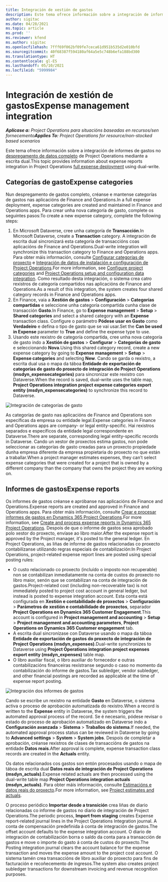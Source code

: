 ```yaml
---
title: Integración de xestión de gastos
description: Este tema ofrece información sobre a integración de informes de gastos en Project Operations mediante a escrita dual.
author: sigitac
ms.date: 04/28/2021
ms.topic: article
ms.prod: ''
ms.reviewer: kfend
ms.author: sigitac
ms.openlocfilehash: 7fff69f062bf09fe7ceca61d951b535d2e010bfd
ms.sourcegitcommit: 40f68387f594180af64a5e5c748b6efa188bd300
ms.translationtype: HT
ms.contentlocale: gl-ES
ms.lasthandoff: 05/10/2021
ms.locfileid: "5999984"
---
```

# <a name="expense-management-integration"></a><span data-ttu-id="9d6a4-103">Integración de xestión de gastos</span><span class="sxs-lookup"><span data-stu-id="9d6a4-103">Expense management integration</span></span>

<span data-ttu-id="9d6a4-104">_**Aplícase a:** Project Operations para situacións baseadas en recursos/sen fornecemento_</span><span class="sxs-lookup"><span data-stu-id="9d6a4-104">_**Applies To:** Project Operations for resource/non-stocked based scenarios_</span></span>

<span data-ttu-id="9d6a4-105">Este tema ofrece información sobre a integración de informes de gastos no [despregamento de datos completo](../expense/expense-overview.md) de Project Operations mediante a escrita dual.</span><span class="sxs-lookup"><span data-stu-id="9d6a4-105">This topic provides information about expense reports integration in Project Operations [full expense deployment](../expense/expense-overview.md) using dual-write.</span></span>

## <a name="expense-categories"></a><span data-ttu-id="9d6a4-106">Categorías de gasto</span><span class="sxs-lookup"><span data-stu-id="9d6a4-106">Expense categories</span></span>

<span data-ttu-id="9d6a4-107">Nun despregamento de gastos completo, créanse e mantense categorías de gastos nas aplicacións de Finance and Operations.</span><span class="sxs-lookup"><span data-stu-id="9d6a4-107">In a full expense deployment, expense categories are created and maintained in Finance and Operations apps.</span></span> <span data-ttu-id="9d6a4-108">Para crear unha nova categoría de gasto, complete os seguintes pasos:</span><span class="sxs-lookup"><span data-stu-id="9d6a4-108">To create a new expense category, complete the following steps:</span></span>

1. <span data-ttu-id="9d6a4-109">En Microsoft Dataverse, cree unha categoría de **Transacción**.</span><span class="sxs-lookup"><span data-stu-id="9d6a4-109">In Microsoft Dataverse, create a **Transaction** category.</span></span> <span data-ttu-id="9d6a4-110">A integración de escrita dual sincronizará esta categoría de transaccións coas aplicacións de Finance and Operations.</span><span class="sxs-lookup"><span data-stu-id="9d6a4-110">Dual-write integration will synchronize this transaction category to Finance and Operations apps.</span></span> <span data-ttu-id="9d6a4-111">Para obter máis información, consulte [Configurar categorías de proxecto](/dynamics365/project-operations/project-accounting/configure-project-categories) e [Integración de datos de instalación e configuración de Project Operations](resource-dual-write-setup-integration.md).</span><span class="sxs-lookup"><span data-stu-id="9d6a4-111">For more information, see [Configure project categories](/dynamics365/project-operations/project-accounting/configure-project-categories) and [Project Operations setup and configuration data integration](resource-dual-write-setup-integration.md).</span></span> <span data-ttu-id="9d6a4-112">Como resultado desta integración, o sistema crea catro rexistros de categoría compartidos nas aplicacións de Finance and Operations.</span><span class="sxs-lookup"><span data-stu-id="9d6a4-112">As a result of this integration, the system creates four shared category records in Finance and Operations apps.</span></span>
2. <span data-ttu-id="9d6a4-113">En Finance, vaia a **Xestión de gastos** > **Configuración** > **Categorías compartidas** e seleccione unha categoría compartida cunha clase de transacción **Gasto**.</span><span class="sxs-lookup"><span data-stu-id="9d6a4-113">In Finance, go to **Expense management** > **Setup** > **Shared categories** and select a shared category with an **Expense** transaction class.</span></span> <span data-ttu-id="9d6a4-114">Configure o parámetro **Pódese usar en Gasto** como **Verdadeiro** e defina o tipo de gasto que se vai usar.</span><span class="sxs-lookup"><span data-stu-id="9d6a4-114">Set the **Can be used in Expense** parameter to **True** and define the expense type to use.</span></span>
3. <span data-ttu-id="9d6a4-115">Usando este rexistro de categoría compartida, cree unha nova categoría de gasto indo a **Xestión de gastos** > **Configurar** > **Categorías de gasto** e seleccionando **Nova**.</span><span class="sxs-lookup"><span data-stu-id="9d6a4-115">Using this shared category record, create a new expense category by going to **Expense management** > **Setup** > **Expense categories** and selecting **New**.</span></span> <span data-ttu-id="9d6a4-116">Cando se garda o rexistro, a escrita dual usa o mapa da táboa **Entidade de exportación de categorías de gasto do proxecto de integración de Project Operations (msdyn\_expensecategories)** para sincronizar este rexistro con Dataverse.</span><span class="sxs-lookup"><span data-stu-id="9d6a4-116">When the record is saved, dual-write uses the table map, **Project Operations integration project expense categories export entity (msdyn\_expensecategories)** to synchronize this record to Dataverse.</span></span>

  ![Integración de categorías de gasto](./media/DW6ExpenseCategories.png)

<span data-ttu-id="9d6a4-118">As categorías de gasto nas aplicacións de Finance and Operations son específicas da empresa ou entidade legal.</span><span class="sxs-lookup"><span data-stu-id="9d6a4-118">Expense categories in Finance and Operations apps are company- or legal entity-specific.</span></span> <span data-ttu-id="9d6a4-119">Hai rexistros separados e específicos da entidade legal correspondente en Dataverse.</span><span class="sxs-lookup"><span data-stu-id="9d6a4-119">There are separate, corresponding legal entity-specific records in Dataverse.</span></span> <span data-ttu-id="9d6a4-120">Cando un xestor de proxectos estima gastos, non pode seleccionar as categorías de gasto creadas para un proxecto propiedade dunha empresa diferente da empresa propietaria do proxecto no que están a traballar.</span><span class="sxs-lookup"><span data-stu-id="9d6a4-120">When a project manager estimates expenses, they can’t select expense categories that were created for a project that is owned by a different company than the company that owns the project they are working on.</span></span> 

## <a name="expense-reports"></a><span data-ttu-id="9d6a4-121">Informes de gastos</span><span class="sxs-lookup"><span data-stu-id="9d6a4-121">Expense reports</span></span>

<span data-ttu-id="9d6a4-122">Os informes de gastos créanse e apróbanse nas aplicacións de Finance and Operations.</span><span class="sxs-lookup"><span data-stu-id="9d6a4-122">Expense reports are created and approved in Finance and Operations apps.</span></span> <span data-ttu-id="9d6a4-123">Para obter máis información, consulte [Crear e procesar informes de gastos en Dynamics 365 Project Operations](/learn/modules/create-process-expense-reports/).</span><span class="sxs-lookup"><span data-stu-id="9d6a4-123">For more information, see [Create and process expense reports in Dynamics 365 Project Operations](/learn/modules/create-process-expense-reports/).</span></span> <span data-ttu-id="9d6a4-124">Despois de que o informe de gastos sexa aprobado polo xestor do proxecto, envíase ao libro maior.</span><span class="sxs-lookup"><span data-stu-id="9d6a4-124">After the expense report is approved by the Project manager, it's posted to the general ledger.</span></span> <span data-ttu-id="9d6a4-125">En Project Operations, as liñas de informe de gastos relacionadas co proxecto contabilízanse utilizando regras especiais de contabilización:</span><span class="sxs-lookup"><span data-stu-id="9d6a4-125">In Project Operations, project-related expense report lines are posted using special posting rules:</span></span>

  - <span data-ttu-id="9d6a4-126">O custo relacionado co proxecto (incluído o imposto non recuperable) non se contabilizan inmediatamente na conta de custos do proxecto no libro maior, senón que se contabilizan na conta de integración de gastos.</span><span class="sxs-lookup"><span data-stu-id="9d6a4-126">Project-related cost (including non-recoverable tax) is not immediately posted to project cost account in general ledger, but instead is posted to expense integration account.</span></span> <span data-ttu-id="9d6a4-127">Esta conta está configurada en **Xestión e contabilidade de proxectos** > **Configuración** > **Parámetros de xestión e contabilidade de proxectos**, separador **Project Operations en Dynamics 365 Customer Engagement**.</span><span class="sxs-lookup"><span data-stu-id="9d6a4-127">This account is configured in **Project management and accounting** > **Setup** > **Project management and accounting parameters**, **Project Operations on Dynamics 365 Customer engagement** tab.</span></span>
  - <span data-ttu-id="9d6a4-128">A escrita dual sincronízase con Dataverse usando o mapa da táboa **Entidade de exportación de gastos do proxecto de integración de Project Operations (msdyn\_expenses)**.</span><span class="sxs-lookup"><span data-stu-id="9d6a4-128">Dual-write synchronizes to Dataverse using **Project Operations integration project expenses export entity (msdyn\_expenses)** table map.</span></span>
  - <span data-ttu-id="9d6a4-129">O libro auxiliar fiscal, o libro auxiliar do fornecedor e outras contabilizacións financeiras rexístranse segundo o caso no momento da contabilización do informe de gastos.</span><span class="sxs-lookup"><span data-stu-id="9d6a4-129">Tax subledger, vendor subledger, and other financial postings are recorded as applicable at the time of expense report posting.</span></span>

  ![Integración dos informes de gastos](./media/DW6ExpenseReports.png)

<span data-ttu-id="9d6a4-131">Cando se escribe un rexistro na entidade **Gasto** en Dataverse, o sistema activa o proceso de aprobación automatizada do rexistro.</span><span class="sxs-lookup"><span data-stu-id="9d6a4-131">When a record is written to the **Expense** entity in Dataverse, the system triggers the automated approval process of the record.</span></span> <span data-ttu-id="9d6a4-132">Se é necesario, pódese revisar o estado do proceso de aprobación automatizado en Dataverse indo a **Configuración avanzada** > **Sistema** > **Traballos do sistema**.</span><span class="sxs-lookup"><span data-stu-id="9d6a4-132">If needed, the automated approval process status can be reviewed in Dataverse by going to **Advanced settings** > **System** > **System jobs**.</span></span> <span data-ttu-id="9d6a4-133">Despois de completar a aprobación, créanse rexistros de clases de transaccións de gastos na entidade **Datos reais**.</span><span class="sxs-lookup"><span data-stu-id="9d6a4-133">After approval is complete, expense transaction class records are created in the **Actuals** entity.</span></span>

<span data-ttu-id="9d6a4-134">Os datos relacionados cos gastos son entón procesados usando o mapa de táboa de escrita dual **Datos reais de integración de Project Operations (msdyn\_actuals)**.</span><span class="sxs-lookup"><span data-stu-id="9d6a4-134">Expense related actuals are then processed using the dual-write table map **Project Operations integration actuals (msdyn\_actuals)**.</span></span> <span data-ttu-id="9d6a4-135">Para obter máis información, consulte [Estimacións e datos reais do proxecto](resource-dual-write-estimates-actuals.md).</span><span class="sxs-lookup"><span data-stu-id="9d6a4-135">For more information, see [Project estimates and actuals](resource-dual-write-estimates-actuals.md).</span></span>

<span data-ttu-id="9d6a4-136">O proceso periódico **Importar desde a transición** crea liñas de diario relacionadas co informe de gastos no diario de integración de Project Operations.</span><span class="sxs-lookup"><span data-stu-id="9d6a4-136">The periodic process, **Import from staging** creates Expense report-related journal lines in the Project Operations Integration journal.</span></span> <span data-ttu-id="9d6a4-137">A conta de compensación predefinida á conta de integración de gastos.</span><span class="sxs-lookup"><span data-stu-id="9d6a4-137">The offset account defaults to the expense integration account.</span></span> <span data-ttu-id="9d6a4-138">O diario de integración de contabilización borra o saldo da conta para a transacción de gastos e move o importe do gasto á conta de custos do proxecto.</span><span class="sxs-lookup"><span data-stu-id="9d6a4-138">The Posting integration journal clears the account balance for the expense transaction and moves the expense amount to the project cost account.</span></span> <span data-ttu-id="9d6a4-139">O sistema tamén crea transaccións de libro auxiliar do proxecto para fins de facturación e recoñecemento de ingresos.</span><span class="sxs-lookup"><span data-stu-id="9d6a4-139">The system also creates project subledger transactions for downstream invoicing and revenue recognition purposes.</span></span>
